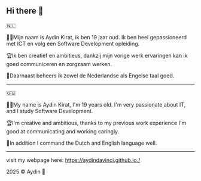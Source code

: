 ## Hi there 👋

🇳🇱

👨‍💻Mijn naam is Aydin Kirat, ik ben 19 jaar oud.
Ik ben heel gepassioneerd met ICT en volg een Software Development opleiding.

🏆Ik ben creatief en ambitieus, dankzij mijn vorige werk ervaringen kan ik goed communiceren en zorgzaam werken.

🪿Daarnaast beheers ik zowel de Nederlandse als Engelse taal goed.


-----------------------------------------------------------------------------------------

🇬🇧

👨‍💻My name is Aydin Kirat, I'm 19 years old.
I'm very passionate about IT, and I study Software Development.

🏆I'm creative and ambitious, thanks to my previous work experience I'm good at communicating and working caringly.

🪿In addition I command the Dutch and English language well.

-----------------------------------------------------------------------------------------

visit my webpage here: https://aydindavinci.github.io./

2025 © Aydin 👾
